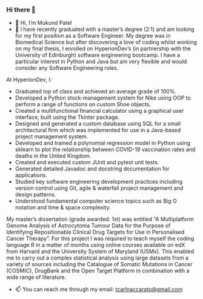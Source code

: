 ### Hi there 👋

<!--
**MukundPatel13/MukundPatel13** is a ✨ _special_ ✨ repository because its `README.md` (this file) appears on your GitHub profile.

Here are some ideas to get you started:

- 🔭 I’m currently working on ...
- 🌱 I’m currently learning ...
- 👯 I’m looking to collaborate on ...
- 🤔 I’m looking for help with ...
- 💬 Ask me about ...
- 📫 How to reach me: ...
- 😄 Pronouns: ...
- ⚡ Fun fact: ...
-->

- 👋 Hi, I’m Mukund Patel 
- 🌱 I have recently graduated with a master’s degree (2:1) and am looking for my first position as a Software Engineer. My degree was in Biomedical Science but after discovering a love of coding whilst working on my final thesis, I enrolled on HyperionDev’s (in partnership with the University of Edinburgh) software engineering bootcamp. I have a particular interest in Python and Java but am very flexible and would consider any Software Engineering roles. 
 
At HyperionDev, I:
  - Graduated top of class and achieved an average grade of 100%.
  - Developed a Python stock-management system for Nike using OOP to perform a range of functions on custom Shoe objects.
  - Created a multifunctional financial calculator using a graphical user interface, built using the Tkinter package.
  - Designed and generated a custom database using SQL for a small architectural firm which was implemented for use in a Java-based project management system.
  - Developed and trained a polynomial regression model in Python using sklearn to plot the relationship between COVID-19 vaccination rates and deaths in the United Kingdom.
  - Created and executed custom JUnit and pytest unit tests.
  - Generated detailed Javadoc and docstring documentation for applications.
  - Studied key software engineering development practices including version control using Git, agile & waterfall project management and design patterns.
  - Understood fundamental computer science topics such as Big O notation and time & space complexity.

My master’s dissertation (grade awarded: 1st) was entitled “A Multiplatform Genome Analysis of Astrocytoma Tumour Data for the Purpose of Identifying Repositionable Clinical Drug Targets for Use in Personalised Cancer Therapy”. For this project I was required to teach myself the coding language R in a matter of months using online courses available on edX from Harvard and the University System of Maryland (USMx). This enabled me to carry out a complex statistical analysis using large datasets from a variety of sources including the Catalogue of Somatic Mutations in Cancer (COSMIC), DrugBank and the Open Target Platform in combination with a wide range of literature.
- 📫 You can reach me through my email: tcarlnaccarato@gmail.com

<!---
tnaccarato/tnaccarato is a ✨ special ✨ repository because its `README.md` (this file) appears on your GitHub profile.
You can click the Preview link to take a look at your changes.
--->

